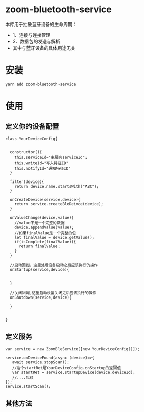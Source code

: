 
# zoom-bluetooth-service

 本库用于抽象蓝牙设备的生命周期：
 * 1、连接与连接管理
 * 2、数据包的发送与解析
 * 其中与蓝牙设备的具体用途无关

# 安装

```
yarn add zoom-bluetooth-service
```


# 使用



## 定义你的设备配置


```
class YourDeviceConfig{


  constructor(){
    this.serviceId="主服务serviceId";
    this.writeId="写入特征ID"
    this.notifyId="通知特征ID"
  }
  
  filter(device){
    return device.name.startsWith("ABC");
  }

  onCreateDevice(service,device){
    return service.createBleDeivce(device);
  }

  onValueChange(device,value){ 
    //value不是一个完整的数据
    device.appendValue(value);
    //如果finalValue是一个完整的包
    let finalValue = device.getValue();
    if(isComplete(finalValue)){
      return finalValue;
    }
  }

  //启动回到，这里处理设备启动之后应该执行的操作
  onStartup(service,device){

    
  }

  //关闭回调,这里启动设备关闭之后应该执行的操作
  onShutdown(service,device){
  
  }


}
```


## 定义服务

```
var service = new ZoomBleService([new YourDeviceConfig()]);

service.onDeviceFound(async (device)=>{
   await service.stopScan();
   //这个startRet是YourDeviceConfig.onStartup的返回值
   var startRet = service.startupDevice(device.deviceId);
   //....后续
});
service.startScan();

```

## 其他方法









